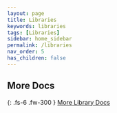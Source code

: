 ```yaml
---
layout: page
title: Libraries
keywords: libraries
tags: [Libraries]
sidebar: home_sidebar
permalink: /libraries
nav_order: 5
has_children: false
---
```



## More Docs

{: .fs-6 .fw-300 }
[More Library Docs](https://micro-community.github.io/website/docs/)

